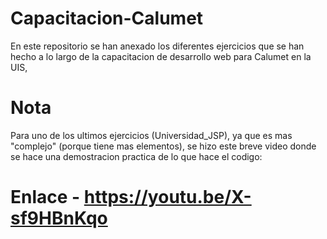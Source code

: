 # Capacitacion-Calumet
En este repositorio se han anexado los diferentes ejercicios que se han hecho a lo largo de la capacitacion de desarrollo web para Calumet en la UIS,

# Nota
Para uno de los ultimos ejercicios (Universidad_JSP), ya que es mas "complejo" (porque tiene mas elementos), se hizo este breve video donde se hace 
una demostracion practica de lo que hace el codigo:

# Enlace - https://youtu.be/X-sf9HBnKqo 
